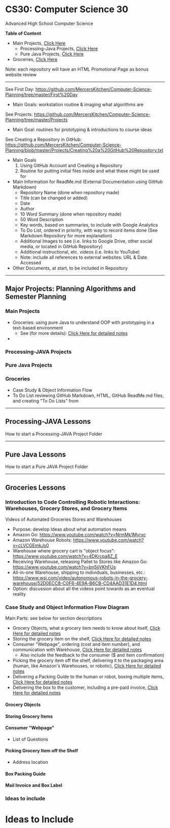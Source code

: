 # CS30: Computer Science 30
Advanced High School Computer Science

**Table of Content**
- Main Projects, <a href="https://github.com/MercersKitchen/CS30#major-projects-planning-algorithms-and-semester-planning">Click Here</a>
  - Processing-Java Projects, <a href="https://github.com/MercersKitchen/CS30#processing-java-lessons">Click Here</a>
  - Pure Java Projects, <a href="https://github.com/MercersKitchen/CS30#pure-java-lessons">Click Here</a>
- Groceries, <a href="https://github.com/MercersKitchen/CS30#groceries-lessons">Click Here</a>

Note: each repository will have an HTML Promotional Page as bonus website review

---

See First Day: https://github.com/MercersKitchen/Computer-Science-Planning/tree/master/First%20Day
- Main Goals: workstation routine & imaging what algorithms are

See Projects: https://github.com/MercersKitchen/Computer-Science-Planning/tree/master/Projects
- Main Goal: routines for prototyping & introductions to course ideas

See Creating a Repository in GitHub: https://github.com/MercersKitchen/Computer-Science-Planning/blob/master/Projects/Creating%20a%20GitHub%20Repository.txt
- Main Goals
   1. Using GitHub Account and Creating a Repository
   2. Routine for putting initial files inside and what these might be used for
- Main Information for ReadMe.md (External Documentation using GitHub Markdown)
   - Repository Name (done when repository made)
   - Title (can be changed or added)
   - Date
   - Author
   - 10 Word Summary (done when repository made)
   - 50 Word Description
   - Key words, based on summaries, to include with Google Analytics
   - To Do List, ordered in priority, with way to record items done (See Markdown Repository for more explanation)
   - Additional Images to see (i.e. links to Google Drive, other social media, or located in GitHub Repository)
   - Additional instructional, etc. videos (i.e. links to YouTube)
   - Note: include all references to external websites: URL & Date Accessed
- Other Documents, at start, to be included in Repository

---

## Major Projects: Planning Algorithms and Semester Planning

### Main Projects
- Groceries: using pure Java to understand OOP with prototyping in a text-based environment
   - See (for more details): <a href="https://github.com/MercersKitchen/CS30#groceries-lessons">Click Here for detailed notes</a>
-

### Processing-JAVA Projects

### Pure Java Projects

### Groceries
- Case Study & Object Information Flow
- To Do List reviewing GitHub Markdown, HTML, GitHub ReadMe.md files, and creating "To Do Lists" from

---

## Processing-JAVA Lessons

How to start a Processing-JAVA Project Folder

---

## Pure Java Lessons

How to start a Pure JAVA Project Folder

---
## Groceries Lessons

### Introduction to Code Controlling Robotic Interactions: Warehouses, Grocery Stores, and Grocery Items
Videos of Automated Groceries Stores and Warehouses
- Purpose: develop Ideas about what automation means
- Amazon Go: https://www.youtube.com/watch?v=NrmMk1Myrxc
- Amazon Warehouse Robots: https://www.youtube.com/watch?v=cLVCGEmkJs0
- Warehouse where grocery cart is "object focus": https://www.youtube.com/watch?v=4DKrcpa8Z_E
- Receiving Warehouse, releasing Pallet to Stores like Amazon Go: https://www.youtube.com/watch?v=bn5jjVKhFUs
- All-in-one Warehouse, shipping to individuals, businesses, etc.: https://www.wsj.com/video/autonomous-robots-in-the-grocery-warehouse/52D0ECC8-C0F6-4E9A-B6CB-CD4AAD31E1D4.html
- Option: discussion about all the videos point towards as an eventual reality

### Case Study and Object Information Flow Diagram

Main Parts: see below for section descriptions
- Grocery Objects, what a grocery item needs to know about itself, <a href="https://github.com/MercersKitchen/CS30#grocery-objects">Click Here for detailed notes</a>
- Storing the grocery item on the shelf, <a href="https://github.com/MercersKitchen/CS30#grocery-objects">Click Here for detailed notes</a>
- Consumer "Webpage", ordering (cost and item number), and communication with Warehouse, <a href="https://github.com/MercersKitchen/CS30#consumer-webpage">Click Here for detailed notes</a>
  - Also include the feedback to the consumer ($ and item confirmation)
- Picking the grocery item off the shelf, delivering it to the packaging area (human, like Amazon's Warehouses, or robotic), <a href="https://github.com/MercersKitchen/CS30#picking-grocery-item-off-the-shelf">Click Here for detailed notes</a>
- Delivering a Packing Guide to the human or robot, boxing multiple items, <a href="https://github.com/MercersKitchen/CS30#box-packing-guide">Click Here for detailed notes</a>
- Delivering the box to the customer, including a pre-paid invoice, <a href="https://github.com/MercersKitchen/CS30#mail-invoice-and-box-label">Click Here for detailed notes</a>

#### Grocery Objects

#### Storing Grocery Items

#### Consumer "Webpage"
- List of Questions

#### Picking Grocery Item off the Shelf
- Address location

#### Box Packing Guide

#### Mail Invoice and Box Label

### Ideas to include



# Ideas to Include
